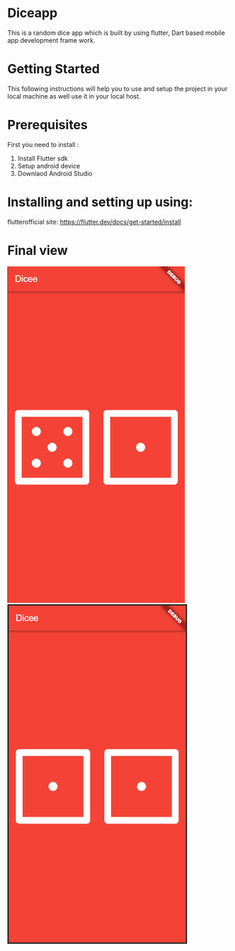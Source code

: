 # Diceapp
This is a random dice app which is built by using flutter, Dart based mobile app development frame work.

# Getting Started
This following instructions will help you to use and setup the project in your local machine as well use it in your local host.

# Prerequisites
First you need to install :
1. Install Flutter sdk
2. Setup android device
3. Downlaod Android Studio

# Installing and setting up using:
flutterofficial site: https://flutter.dev/docs/get-started/install

# Final view
![Screenshot](7.png)
![Screenshot](6.png)
